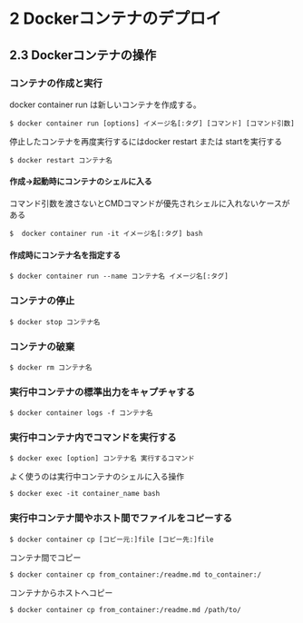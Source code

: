 # 2 Dockerコンテナのデプロイ

## 2.3 Dockerコンテナの操作

### コンテナの作成と実行

docker container run は新しいコンテナを作成する。
```
$ docker container run [options] イメージ名[:タグ] [コマンド] [コマンド引数]
```
停止したコンテナを再度実行するにはdocker restart または startを実行する
```
$ docker restart コンテナ名
```

#### 作成->起動時にコンテナのシェルに入る

コマンド引数を渡さないとCMDコマンドが優先されシェルに入れないケースがある
```
$  docker container run -it イメージ名[:タグ] bash
```
#### 作成時にコンテナ名を指定する
```
$ docker container run --name コンテナ名 イメージ名[:タグ]
```

### コンテナの停止

```
$ docker stop コンテナ名
```

### コンテナの破棄

```
$ docker rm コンテナ名
```

### 実行中コンテナの標準出力をキャプチャする

```
$ docker container logs -f コンテナ名
```

### 実行中コンテナ内でコマンドを実行する

```
$ docker exec [option] コンテナ名 実行するコマンド
```

よく使うのは実行中コンテナのシェルに入る操作
```
$ docker exec -it container_name bash
```

### 実行中コンテナ間やホスト間でファイルをコピーする

```
$ docker container cp [コピー元:]file [コピー先:]file
```
コンテナ間でコピー
```
$ docker container cp from_container:/readme.md to_container:/
```
コンテナからホストへコピー
```
$ docker container cp from_container:/readme.md /path/to/
```
